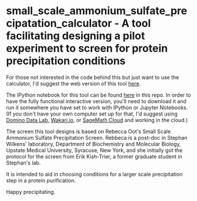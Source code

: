 # small_scale_ammonium_sulfate_precipatation_calculator - A  tool facilitating designing a pilot experiment to screen for protein precipitation conditions
 
For those not interested in the code behind this but just want to use the calculator, I'd suggest the web version of this tool [here](http://fomightez.pythonanywhere.com/ammonium_screen/).

The IPython notebook for this tool can be found [here](https://github.com/fomightez/small_scale_ammonium_sulfate_precipatation_calculator/blob/master/small_scale_ammonium_sulfate_precipitation_calc.ipynb) in this repo. In order to have the fully functional interactive version, you'll need to download it and run it somewhere you have set to work with IPython or Jupyter Notebooks. (If you don't have your own computer set up for that, I'd suggest using [Domino Data Lab](http://www.dominodatalab.com/), [Wakari.io](https://www.wakari.io/), or [SageMath Cloud](https://cloud.sagemath.com) and working in the cloud.)

The screen this tool designs is based on Rebecca Oot's Small Scale Ammonium Sulfate Precipitation Screen. Rebbeca is a post-doc in Stephan Wilkens' laboratory, Department of Biochemistry and Molecular Biology, Upstate Medical University, Syracuse, New York, and she initially got the protocol for the screen from Erik Kish-Trier, a former graduate student in Stephan's lab.

It is intended to aid in choosing conditions for a larger scale precipitation step in a protein purification.  

Happy precipitating.
